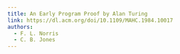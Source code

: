 ```yaml
---
title: An Early Program Proof by Alan Turing
link: https://dl.acm.org/doi/10.1109/MAHC.1984.10017
authors: 
  - F. L. Norris
  - C. B. Jones
---
```

